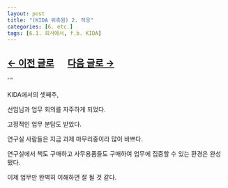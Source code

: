 ```yaml
---
layout: post
title: "(KIDA 위촉원) 2. 적응"
categories: [6. etc.]
tags: [6.1. 회사에서, f.b. KIDA]
---
```


## [←  이전 글로](https://maizer2.github.io/6.%20etc2024/10/11/(KIDA)-2.html) 　 [다음 글로 →](https://maizer2.github.io/6.%20etc2024/10/25/(KIDA)-4.html)

'''

KIDA에서의 셋째주, 

선임님과 업무 회의를 자주하게 되었다.

고정적인 업무 분담도 받았다.

연구실 사람들은 지금 과제 마무리중이라 많이 바쁘다.

연구실에서 책도 구매하고 사무용품들도 구매하여 업무에 집중할 수 있는 환경은 완성 됐다.

이제 업무만 완벽히 이해하면 잘 될 것 같다.

